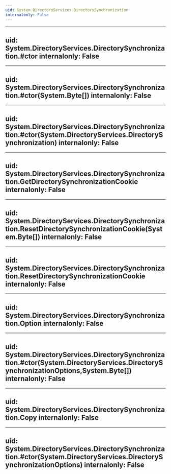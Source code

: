 ```yaml
---
uid: System.DirectoryServices.DirectorySynchronization
internalonly: False
---
```


---
uid: System.DirectoryServices.DirectorySynchronization.#ctor
internalonly: False
---

---
uid: System.DirectoryServices.DirectorySynchronization.#ctor(System.Byte[])
internalonly: False
---

---
uid: System.DirectoryServices.DirectorySynchronization.#ctor(System.DirectoryServices.DirectorySynchronization)
internalonly: False
---

---
uid: System.DirectoryServices.DirectorySynchronization.GetDirectorySynchronizationCookie
internalonly: False
---

---
uid: System.DirectoryServices.DirectorySynchronization.ResetDirectorySynchronizationCookie(System.Byte[])
internalonly: False
---

---
uid: System.DirectoryServices.DirectorySynchronization.ResetDirectorySynchronizationCookie
internalonly: False
---

---
uid: System.DirectoryServices.DirectorySynchronization.Option
internalonly: False
---

---
uid: System.DirectoryServices.DirectorySynchronization.#ctor(System.DirectoryServices.DirectorySynchronizationOptions,System.Byte[])
internalonly: False
---

---
uid: System.DirectoryServices.DirectorySynchronization.Copy
internalonly: False
---

---
uid: System.DirectoryServices.DirectorySynchronization.#ctor(System.DirectoryServices.DirectorySynchronizationOptions)
internalonly: False
---
